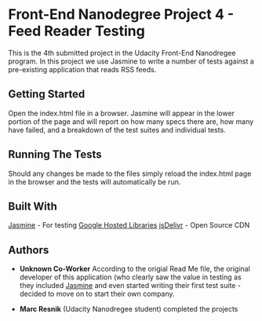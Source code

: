 # Front-End Nanodegree Project 4 - Feed Reader Testing

This is the 4th submitted project in the Udacity Front-End Nanodregee program. In this project we use Jasmine to write a number of tests against a pre-existing application that reads RSS feeds.

## Getting Started

Open the index.html file in a browser. Jasmine will appear in the lower portion of the page and will report on how many specs there are, how many have failed, and a breakdown of the test suites and individual tests.

## Running The Tests

Should any changes be made to the files simply reload the index.html page in the browser and the tests will automatically be run.

## Built With
[Jasmine](https://jasmine.github.io/) - For testing
[Google Hosted Libraries](https://developers.google.com/speed/libraries/)
[jsDelivr](https://www.jsdelivr.com/) - Open Source CDN

## Authors

* **Unknown Co-Worker** According to the origial Read Me file, the original developer of this application (who clearly saw the value in testing as they included [Jasmine](http://jasmine.github.io/) and even started writing their first test suite - decided to move on to start their own company.

* **Marc Resnik** (Udacity Nanodregee student) completed the projects
